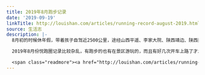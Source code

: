 ```yaml
---
title: 2019年8月跑步记录
date: '2019-09-19'
linkTitle: http://louishan.com/articles/running-record-august-2019.html
source: 生活志
description: |-
  8月初的时候休年假，带着孩子自驾近2500公里，途经山西平遥、李家大院、陕西靖边、陕西延安、陕西西安和河南洛阳，一路走一路看。大叔小时候没有条件去读万卷书行万里路，现在有时间就带孩子出去开阔一下眼界，自己也增加一些见闻：平遥古城、李家大院、丹霞地貌、西安城墙、兵马俑、龙门石窟，每个地方都有不同的人文和自然风景。

  2019年8月份悦跑圈记录比较杂乱，有跑步的也有在景区游玩的，而且有好几次开车上路了才发现忘记关掉app，数据产生了偏差或者出现了比较大的异常直接就被app给判定无效。出去游玩也没有忘记跑步，8.5在平遥古城昏暗的道路上跑步5公里最后突降大雨，8.6在靖边县城跑步2.6公里看到小城市夜间灯火辉煌的夜市悠闲自在，8.7在延安宝塔山灯火辉煌的照射下沿着延河跑步4.7公里；还有8.25带孩子和姑姑一家人去济南野生动物园徒步10余公里，8.28值班的时候出去跑了10公里……

  <span class="readmore"><a href="http://louishan.com/articles/running-record-august-2019.html" title="2019
---
```

